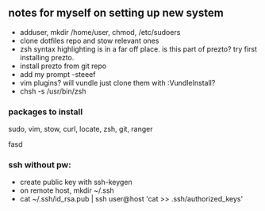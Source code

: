 ## notes for myself on setting up new system


* adduser, mkdir /home/user, chmod, /etc/sudoers
* clone dotfiles repo and stow relevant ones
* zsh syntax highlighting is in a far off place.  is this part of prezto?  try first installing prezto.
* install prezto from git repo
* add my prompt -steeef
* vim plugins?  will vundle just clone them with :VundleInstall?
* chsh -s /usr/bin/zsh


### packages to install
sudo, vim, stow, curl, locate, zsh, git, ranger

fasd
### ssh without pw:
* create public key with ssh-keygen
* on remote host, mkdir ~/.ssh
* cat ~/.ssh/id_rsa.pub | ssh user@host 'cat >> .ssh/authorized_keys'
